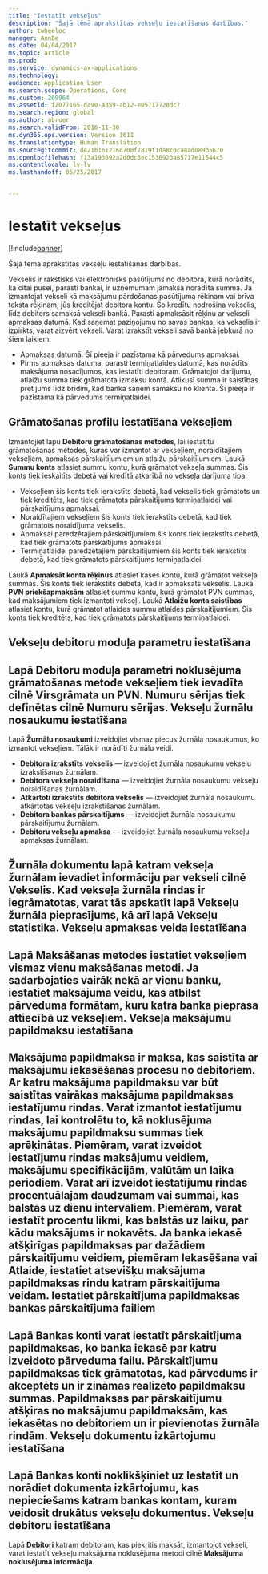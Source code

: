 ```yaml
---
title: "Iestatīt vekseļus"
description: "Šajā tēmā aprakstītas vekseļu iestatīšanas darbības."
author: twheeloc
manager: AnnBe
ms.date: 04/04/2017
ms.topic: article
ms.prod: 
ms.service: dynamics-ax-applications
ms.technology: 
audience: Application User
ms.search.scope: Operations, Core
ms.custom: 269964
ms.assetid: f2077165-da90-4359-ab12-e05717728dc7
ms.search.region: global
ms.author: abruer
ms.search.validFrom: 2016-11-30
ms.dyn365.ops.version: Version 1611
ms.translationtype: Human Translation
ms.sourcegitcommit: d421b161216d700f7819f1da8c0ca8ad089b5670
ms.openlocfilehash: f13a193692a2d0dc3ec1536923a85717e11544c5
ms.contentlocale: lv-lv
ms.lasthandoff: 05/25/2017


---
```


# <a name="set-up-bills-of-exchange"></a>Iestatīt vekseļus

[!include[banner](../includes/banner.md)]


Šajā tēmā aprakstītas vekseļu iestatīšanas darbības.

Vekselis ir rakstisks vai elektronisks pasūtījums no debitora, kurā norādīts, ka citai pusei, parasti bankai, ir uzņēmumam jāmaksā norādītā summa. Ja izmantojat vekseli kā maksājumu pārdošanas pasūtījuma rēķinam vai brīva teksta rēķinam, jūs kreditējat debitora kontu. Šo kredītu nodrošina vekselis, līdz debitors samaksā vekseli bankā. Parasti apmaksāsit rēķinu ar vekseli apmaksas datumā. Kad saņemat paziņojumu no savas bankas, ka vekselis ir izpirkts, varat aizvērt vekseli. Varat izrakstīt vekseli savā bankā jebkurā no šiem laikiem:

-   Apmaksas datumā. Šī pieeja ir pazīstama kā pārvedums apmaksai.
-   Pirms apmaksas datuma, parasti termiņatlaides datumā, kas norādīts maksājuma nosacījumos, kas iestatīti debitoram. Grāmatojot darījumu, atlaižu summa tiek grāmatota izmaksu kontā. Atlikusī summa ir saistības pret jums līdz brīdim, kad banka saņem samaksu no klienta. Šī pieeja ir pazīstama kā pārvedums termiņatlaidei.

## <a name="set-up-posting-profiles-for-bills-of-exchange"></a>Grāmatošanas profilu iestatīšana vekseļiem
Izmantojiet lapu **Debitoru grāmatošanas metodes**, lai iestatītu grāmatošanas metodes, kuras var izmantot ar vekseļiem, noraidītajiem vekseļiem, apmaksas pārskaitījumiem un atlaižu pārskaitījumiem. Laukā **Summu konts** atlasiet summu kontu, kurā grāmatot vekseļa summas. Šis konts tiek ieskaitīts debetā vai kredītā atkarībā no vekseļa darījuma tipa:
-   Vekseļiem šis konts tiek ierakstīts debetā, kad vekselis tiek grāmatots un tiek kreditēts, kad tiek grāmatots pārskaitījums termiņatlaidei vai pārskaitījums apmaksai.
-   Noraidītajiem vekseļiem šis konts tiek ierakstīts debetā, kad tiek grāmatots noraidījuma vekselis.
-   Apmaksai paredzētajiem pārskaitījumiem šis konts tiek ierakstīts debetā, kad tiek grāmatots pārskaitījums apmaksai.
-   Termiņatlaidei paredzētajiem pārskaitījumiem šis konts tiek ierakstīts debetā, kad tiek grāmatots pārskaitījums termiņatlaidei.

Laukā **Apmaksāt konta rēķinus** atlasiet kases kontu, kurā grāmatot vekseļa summas. Šis konts tiek ierakstīts debetā, kad ir apmaksāts vekselis. Laukā **PVN priekšapmaksām** atlasiet summu kontu, kurā grāmatot PVN summas, kad maksājumiem tiek izmantoti vekseļi. Laukā **Atlaižu konta saistības** atlasiet kontu, kurā grāmatot atlaides summu atlaides pārskaitījumiem. Šis konts tiek kreditēts, kad tiek grāmatots pārskaitījums termiņatlaidei.

## <a name="set-up-accounts-receivable-parameters-for-bills-of-exchange"></a>Vekseļu debitoru moduļa parametru iestatīšana
Lapā **Debitoru moduļa parametri** noklusējuma grāmatošanas metode vekseļiem tiek ievadīta cilnē **Virsgrāmata un PVN**. Numuru sērijas tiek definētas cilnē **Numuru sērijas**.
Vekseļu žurnālu nosaukumu iestatīšana
------------------------------------------

Lapā **Žurnālu nosaukumi** izveidojiet vismaz piecus žurnāla nosaukumus, ko izmantot vekseļiem. Tālāk ir norādīti žurnālu veidi.
-   **Debitora izrakstīts vekselis** — izveidojiet žurnāla nosaukumu vekseļu izrakstīšanas žurnālam.
-   **Debitora vekseļa noraidīšana** — izveidojiet žurnāla nosaukumu vekseļu noraidīšanas žurnālam.
-   **Atkārtoti izrakstīts debitora vekselis** — izveidojiet žurnāla nosaukumu atkārtotas vekseļu izrakstīšanas žurnālam.
-   **Debitora bankas pārskaitījums** — izveidojiet žurnāla nosaukumu pārskaitījumu žurnālam.
-   **Debitoru vekseļu apmaksa** — izveidojiet žurnāla nosaukumu vekseļu apmaksas žurnālam.

Žurnāla dokumentu lapā katram vekseļa žurnālam ievadiet informāciju par vekseli cilnē **Vekselis**. Kad vekseļa žurnāla rindas ir iegrāmatotas, varat tās apskatīt lapā **Vekseļu žurnāla pieprasījums**, kā arī lapā **Vekseļu statistika**.
Vekseļu apmaksas veida iestatīšana
-----------------------------------------------

Lapā **Maksāšanas metodes** iestatiet vekseļiem vismaz vienu maksāšanas metodi. Ja sadarbojaties vairāk nekā ar vienu banku, iestatiet maksājuma veidu, kas atbilst pārveduma formātam, kuru katra banka pieprasa attiecībā uz vekseļiem.
Vekseļa maksājumu papildmaksu iestatīšana
-----------------------------------------

Maksājuma papildmaksa ir maksa, kas saistīta ar maksājumu iekasēšanas procesu no debitoriem. Ar katru maksājuma papildmaksu var būt saistītas vairākas maksājuma papildmaksas iestatījumu rindas. Varat izmantot iestatījumu rindas, lai kontrolētu to, kā noklusējuma maksājumu papildmaksu summas tiek aprēķinātas. Piemēram, varat izveidot iestatījumu rindas maksājumu veidiem, maksājumu specifikācijām, valūtām un laika periodiem. Varat arī izveidot iestatījumu rindas procentuālajam daudzumam vai summai, kas balstās uz dienu intervāliem. Piemēram, varat iestatīt procentu likmi, kas balstās uz laiku, par kādu maksājums ir nokavēts. Ja banka iekasē atšķirīgas papildmaksas par dažādiem pārskaitījumu veidiem, piemēram **Iekasēšana** vai **Atlaide**, iestatiet atsevišķu maksājuma papildmaksas rindu katram pārskaitījuma veidam.
Iestatiet pārskaitījuma papildmaksas bankas pārskaitījuma failiem
------------------------------------------------

Lapā **Bankas konti** varat iestatīt pārskaitījuma papildmaksas, ko banka iekasē par katru izveidoto pārveduma failu. Pārskaitījumu papildmaksas tiek grāmatotas, kad pārvedums ir akceptēts un ir zināmas realizēto papildmaksu summas. Papildmaksas par pārskaitījumu atšķiras no maksājumu papildmaksām, kas iekasētas no debitoriem un ir pievienotas žurnāla rindām.
Vekseļu dokumentu izkārtojumu iestatīšana
---------------------------------------------

Lapā **Bankas konti** noklikšķiniet uz **Iestatīt** un norādiet dokumenta izkārtojumu, kas nepieciešams katram bankas kontam, kuram veidosit drukātus vekseļu dokumentus.
Vekseļu debitoru iestatīšana
--------------------------------------

Lapā **Debitori** katram debitoram, kas piekritis maksāt, izmantojot vekseli, varat iestatīt vekseļu maksājuma noklusējuma metodi cilnē **Maksājuma noklusējuma informācija**.






